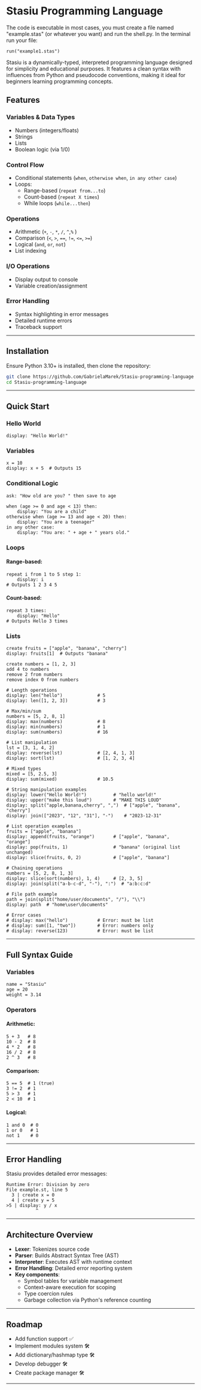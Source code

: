 # Stasiu Programming Language
The code is executable in most cases, you must create a file named "example.stas" (or whatever you want) and run the shell.py. In the terminal run your file:
```stasiu
run("example1.stas")
```


Stasiu is a dynamically-typed, interpreted programming language designed for simplicity and educational purposes. It features a clean syntax with influences from Python and pseudocode conventions, making it ideal for beginners learning programming concepts.

## Features

### Variables & Data Types
- Numbers (integers/floats)
- Strings
- Lists
- Boolean logic (via 1/0)

### Control Flow
- Conditional statements (`when`, `otherwise when`, `in any other case`)
- Loops:
  - Range-based (`repeat from...to`)
  - Count-based (`repeat X times`)
  - While loops (`while...then`)

### Operations
- Arithmetic (`+`, `-`, `*`, `/`, `^`,`%` )
- Comparison (`<`, `>`, `==`, `!=`, `<=`, `>=`)
- Logical (`and`, `or`, `not`)
- List indexing

### I/O Operations
- Display output to console
- Variable creation/assignment

### Error Handling
- Syntax highlighting in error messages
- Detailed runtime errors
- Traceback support

---

## Installation
Ensure Python 3.10+ is installed, then clone the repository:

```bash
git clone https://github.com/GabrielaMarek/Stasiu-programming-language
cd Stasiu-programming-language
```

---

## Quick Start

### Hello World
```stasiu
display: "Hello World!"
```

### Variables
```stasiu
x = 10
display: x + 5  # Outputs 15
```

### Conditional Logic
```stasiu
ask: "How old are you? " then save to age

when (age >= 0 and age < 13) then:
    display: "You are a child"
otherwise when (age >= 13 and age < 20) then:
    display: "You are a teenager"
in any other case:
    display: "You are: " + age + " years old."

```

### Loops
#### Range-based:
```stasiu
repeat i from 1 to 5 step 1:
    display: i
# Outputs 1 2 3 4 5
```

#### Count-based:
```stasiu
repeat 3 times:
    display: "Hello"
# Outputs Hello 3 times
```

### Lists
```stasiu
create fruits = ["apple", "banana", "cherry"]
display: fruits[1]  # Outputs "banana"

create numbers = [1, 2, 3]
add 4 to numbers
remove 2 from numbers
remove index 0 from numbers
```
```stasiu
# Length operations
display: len("hello")             # 5
display: len([1, 2, 3])           # 3

# Max/min/sum
numbers = [5, 2, 8, 1]
display: max(numbers)             # 8
display: min(numbers)             # 1
display: sum(numbers)             # 16

# List manipulation
lst = [3, 1, 4, 2]
display: reverse(lst)             # [2, 4, 1, 3]
display: sort(lst)                # [1, 2, 3, 4]

# Mixed types
mixed = [5, 2.5, 3]
display: sum(mixed)               # 10.5

# String manipulation examples
display: lower("Hello World!")          # "hello world!"
display: upper("make this loud")        # "MAKE THIS LOUD"
display: split("apple,banana,cherry", ",")  # ["apple", "banana", "cherry"]
display: join(["2023", "12", "31"], "-")    # "2023-12-31"

# List operation examples
fruits = ["apple", "banana"]
display: append(fruits, "orange")       # ["apple", "banana", "orange"]
display: pop(fruits, 1)                 # "banana" (original list unchanged)
display: slice(fruits, 0, 2)            # ["apple", "banana"]

# Chaining operations
numbers = [5, 2, 8, 1, 3]
display: slice(sort(numbers), 1, 4)     # [2, 3, 5]
display: join(split("a-b-c-d", "-"), ":")  # "a:b:c:d"

# File path example
path = join(split("home/user/documents", "/"), "\\")
display: path  # "home\user\documents"

# Error cases
# display: max("hello")           # Error: must be list
# display: sum([1, "two"])        # Error: numbers only
# display: reverse(123)           # Error: must be list
```
---

## Full Syntax Guide

### Variables
```stasiu
name = "Stasiu"
age = 20
weight = 3.14
```

### Operators
#### Arithmetic:
```stasiu
5 + 3   # 8
10 - 2  # 8
4 * 2   # 8
16 / 2  # 8
2 ^ 3   # 8
```

#### Comparison:
```stasiu
5 == 5  # 1 (true)
3 != 2  # 1
5 > 3   # 1
2 < 10  # 1
```

#### Logical:
```stasiu
1 and 0  # 0
1 or 0   # 1
not 1    # 0
```

---

## Error Handling
Stasiu provides detailed error messages:

```
Runtime Error: Division by zero
File example.st, line 5
  3 | create x = 0
  4 | create y = 5
>5 | display: y / x
           ^
```

---

## Architecture Overview
- **Lexer**: Tokenizes source code
- **Parser**: Builds Abstract Syntax Tree (AST)
- **Interpreter**: Executes AST with runtime context
- **Error Handling**: Detailed error reporting system
- **Key components**:
  - Symbol tables for variable management
  - Context-aware execution for scoping
  - Type coercion rules
  - Garbage collection via Python's reference counting

---

## Roadmap
- Add function support ✅
- Implement modules system 🛠️
- Add dictionary/hashmap type 🛠️
- Develop debugger 🛠️
- Create package manager 🛠️
  
---



